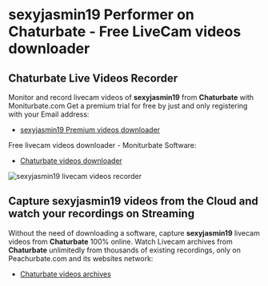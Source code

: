 # sexyjasmin19 Performer on Chaturbate - Free LiveCam videos downloader

## Chaturbate Live Videos Recorder

Monitor and record livecam videos of **sexyjasmin19** from **Chaturbate** with Moniturbate.com
Get a premium trial for free by just and only registering with your Email address:
* [sexyjasmin19 Premium videos downloader](https://moniturbate.com/request-demo-licence-key.html)

Free livecam videos downloader - Moniturbate Software:
* [Chaturbate videos downloader](https://moniturbate.com/moniturbate-download-software.html)

![sexyjasmin19 livecam videos recorder](https://peachurnet.com/templates/moniturbate-software.png)


## Capture sexyjasmin19 videos from the Cloud and watch your recordings on Streaming

Without the need of downloading a software, capture **sexyjasmin19** livecam videos from **Chaturbate** 100% online.
Watch Livecam archives from **Chaturbate** unlimitedly from thousands of existing recordings, only on Peachurbate.com and its websites network:
* [Chaturbate videos archives](https://peachurnet.com/)